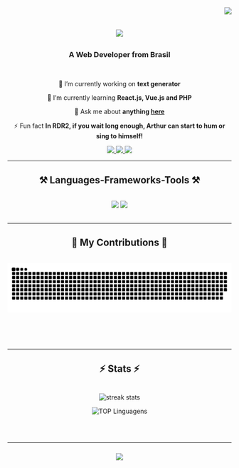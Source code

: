 <img align="right" src="https://visitor-badge.laobi.icu/badge?page_id=VitorEtur.VitorEtur" />

<h1 align="center">
    <img src="https://readme-typing-svg.herokuapp.com/?font=Righteous&size=35&center=true&vCenter=true&width=500&height=70&duration=4000&lines=Hello+World!+👋;+I'm+Vitor+Tchunwen!;" />
</h1>

<h3 align="center">A Web Developer from Brasil</h3>

<br/>

<div align="center">
 
 🔭 I’m currently working on **text generator**
 
 🌱 I’m currently learning **React.js, Vue.js and PHP**

 💬 Ask me about **anything [here](https://github.com/VitorEtur/VitorEtur/issues)**

 ⚡ Fun fact **In RDR2, if you wait long enough, Arthur can start to hum or sing to himself!**
 
 </div>
 
<div align="center"> 
  <a href="mailto:vitor.etur@gmail.com">
    <img src="https://img.shields.io/badge/Gmail-333333?style=for-the-badge&logo=gmail&logoColor=red" />
  </a>
  <a href="https://br.linkedin.com/in/vitorhuang" target="_blank">
    <img src="https://img.shields.io/badge/LinkedIn-0077B5?style=for-the-badge&logo=linkedin&logoColor=white" target="_blank" />
  </a>
  <a href="https://github.com/VitorEtur" target="_blank">
     <img src="https://img.shields.io/badge/Portfolio-FF5722?style=for-the-badge&logo=todoist&logoColor=white" target="_blank" /> <!-- sqlite, safari, google-chrome are other good icon options -->
  </a>
</div>

 <hr/>
 
<h2 align="center">⚒️ Languages-Frameworks-Tools ⚒️</h2>
<br/>
<div align="center">
    <img src="https://skillicons.dev/icons?i=react,vite,vue,python,bootstrap,html,css,vscode,github," />
    <img src="https://skillicons.dev/icons?i=git,nodejs,figma,javascript,firebase,cs,mysql,ps,discord,cloudflare,androidstudio," /><br>
</div>

<br/>
<hr/>

<div align="center">
  <h2>🐍 My Contributions 🐍</h2>
  <br>
  <img alt="snake eating my contributions" src="https://raw.githubusercontent.com/VitorEtur/VitorEtur/output/github-contribution-grid-snake.svg" />
  
  <br/><br/><br/>
</div>

<hr/>

<h2 align="center">⚡ Stats ⚡</h2>
    <br>
<div align=center>
  <img width=390 src="https://streak-stats.demolab.com/?user=VitorEtur&count_private=true&theme=react&border_radius=10" alt="streak stats"/>
    
![TOP Linguagens](https://github-readme-stats.vercel.app/api/top-langs/?username=VitorEtur&layout=compact&theme=dracula)

<!--
![Anurag's GitHub stats](https://github-readme-stats.vercel.app/api?username=VitorEtur&show_icons=true&theme=radical)
-->

</div>

<br/><br/>
<hr/>

<h3 align="center">
    <img src="https://readme-typing-svg.herokuapp.com/?font=Righteous&size=25&center=true&vCenter=true&width=500&height=70&duration=4000&lines=Thanks+for+visiting!+✌️;+Shoot+me+a+message+on+Linkedin!;I'm+always+down+to+collab+:)">
</h3>

<br/>

